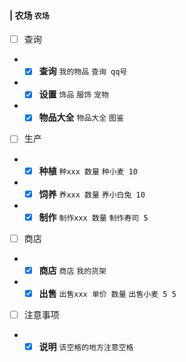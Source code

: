 #### | 农场 `农场`
- [ ] 查询
- - [x] <strong>查询</strong>  `我的物品` `查询 qq号`
- - [x] <strong>设置</strong> `饰品` `服饰` `宠物`
- - [x] <strong>物品大全</strong> `物品大全` `图鉴`
- [ ] 生产
- - [x] <strong>种植</strong> `种xxx 数量` `种小麦 10`
- - [x] <strong>饲养</strong> `养xxx 数量` `养小白兔 10`
- - [x] <strong>制作</strong> `制作xxx 数量` `制作寿司 5`
- [ ] 商店
- - [x] <strong>商店</strong> `商店` `我的货架`
- - [x] <strong>出售</strong> `出售xxx 单价 数量` `出售小麦 5 5`
- [ ] 注意事项
- - [x] <strong>说明</strong> `该空格的地方注意空格`
